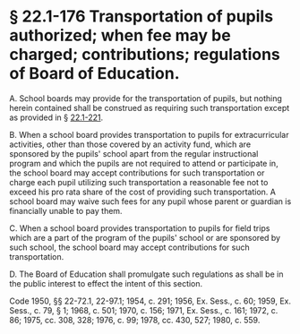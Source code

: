 # § 22.1-176 Transportation of pupils authorized; when fee may be charged; contributions; regulations of Board of Education.

<p>A. School boards may provide for the transportation of pupils, but nothing herein contained shall be construed as requiring such transportation except as provided in § <a href='http://law.lis.virginia.gov/vacode/22.1-221/'>22.1-221</a>.</p><p>B. When a school board provides transportation to pupils for extracurricular activities, other than those covered by an activity fund, which are sponsored by the pupils' school apart from the regular instructional program and which the pupils are not required to attend or participate in, the school board may accept contributions for such transportation or charge each pupil utilizing such transportation a reasonable fee not to exceed his pro rata share of the cost of providing such transportation. A school board may waive such fees for any pupil whose parent or guardian is financially unable to pay them.</p><p>C. When a school board provides transportation to pupils for field trips which are a part of the program of the pupils' school or are sponsored by such school, the school board may accept contributions for such transportation.</p><p>D. The Board of Education shall promulgate such regulations as shall be in the public interest to effect the intent of this section.</p><p>Code 1950, §§ 22-72.1, 22-97.1; 1954, c. 291; 1956, Ex. Sess., c. 60; 1959, Ex. Sess., c. 79, § 1; 1968, c. 501; 1970, c. 156; 1971, Ex. Sess., c. 161; 1972, c. 86; 1975, cc. 308, 328; 1976, c. 99; 1978, cc. 430, 527; 1980, c. 559.</p>